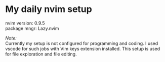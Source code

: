 # My daily nvim setup

nvim version: 0.9.5<br/>
package mngr: Lazy.nvim

*Note:* <br/>
    Currently my setup is not configured for programming and coding. I used vscode for such jobs with Vim keys extension installed. This setup is used for file exploration and file editing.
